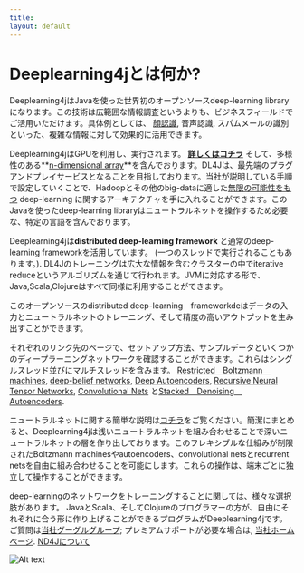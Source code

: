 ```yaml
---
title: 
layout: default
---
```


# Deeplearning4jとは何か?

Deeplearning4jはJavaを使った世界初のオープンソースdeep-learning libraryになります。この技術は広範囲な情報調査というよりも、ビジネスフィールドでご活用いただけます。具体例としては、 [顔認識](../facial-reconstruction-tutorial.html), 音声認識, スパムメールの識別といった、複雑な情報に対して効果的に活用できます。

Deeplearning4jはGPUを利用し、実行されます。 **[詳しくはコチラ](http://nd4j.org/gpu_native_backends.html)** そして、多様性のある**[n-dimensional array](http://nd4j.org/)**を含んでおります。DL4Jは、最先端のプラグアンドプレイサービスとなることを目指しております。当社が説明している手順で設定していくことで、Hadoopとその他のbig-dataに適した[無限の可能性をもつ](../scaleout.html) deep-learning に関するアーキテクチャを手に入れることができます。このJavaを使ったdeep-learning libraryはニュートラルネットを操作するため必要な、特定の言語を含んでおります。

Deeplearning4jは**distributed deep-learning framework** と通常のdeep-learning frameworkを活用しています。 (一つのスレッドで実行されることもあります。). DL4Jのトレーニングは広大な情報を含むクラスターの中でiterative　reduceというアルゴリズムを通じて行われます。JVMに対応する形で、Java,Scala,Clojureはすべて同様に利用することができます。

このオープンソースのdistributed deep-learning　frameworkdeはデータの入力とニュートラルネットのトレーニング、そして精度の高いアウトプットを生み出すことができます。

それぞれのリンク先のページで、セットアップ方法、サンプルデータといくつかのディープラーニングネットワークを確認することができます。これらはシングルスレッド並びにマルチスレッドを含みます。 [Restricted　Boltzmann　machines](../restrictedboltzmannmachine.html), [deep-belief networks](../deepbeliefnetwork.html), [Deep Autoencoders](http://deeplearning4j.org/deepautoencoder.html), [Recursive Neural Tensor Networks](http://deeplearning4j.org/recursiveneuraltensornetwork.html), [Convolutional Nets](http://deeplearning4j.org/convolutionalnets.html) と[Stacked　Denoising　Autoencoders](../stackeddenoisingautoencoder.html). 

ニュートラルネットに関する簡単な説明は[コチラ](../overview.html)をご覧ください。簡潔にまとめると、Deeplearning4jは浅いニュートラルネットを組み合わせることで深いニュートラルネットの層を作り出しております。このフレキシブルな仕組みが制限されたBoltzmann machinesやautoencoders、convolutional netsとrecurrent netsを自由に組み合わせることを可能にします。これらの操作は、端末ごとに独立して操作することができます。

deep-learningのネットワークをトレーニングすることに関しては、様々な選択肢があります。 JavaとScala、そしてClojureのプログラマーの方が、自由にそれぞれに合う形に作り上げることができるプログラムがDeeplearning4jです。 ご質問は[当社グーグルグループ](https://groups.google.com/forum/#!forum/deeplearning4j); プレミアムサポートが必要な場合は, [当社ホームページ](http://www.skymind.io/contact.html). [ND4Jについて](http://nd4j.org/) 

![Alt text](../img/logos_8.png)
